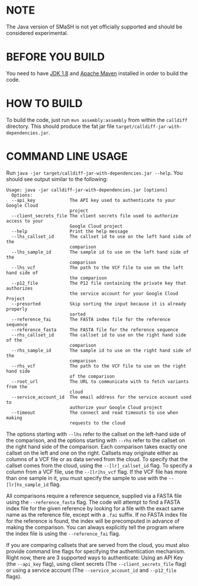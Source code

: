 NOTE
================
The Java version of SMaSH is not yet officially supported and should be considered experimental.


BEFORE YOU BUILD
================

You need to have [JDK 1.8](http://www.oracle.com/technetwork/java/javase/downloads/index.html)
and [Apache Maven](http://maven.apache.org/download.cgi) installed in order to build the code.

HOW TO BUILD
============

To build the code, just run `mvn assembly:assembly` from within the `calldiff` directory.
This should produce the fat jar file `target/calldiff-jar-with-dependencies.jar`.

COMMAND LINE USAGE
===================

Run `java -jar target/calldiff-jar-with-dependencies.jar --help`. You should see output
similar to the following:

    Usage: java -jar calldiff-jar-with-dependencies.jar [options]
      Options:
      --api_key             The API key used to authenticate to your Google Cloud
                            project
      --client_secrets_file The client secrets file used to authorize access to your
                            Google Cloud project
      --help                Print the help message
      --lhs_callset_id      The callset id to use on the left hand side of the
                            comparison
      --lhs_sample_id       The sample id to use on the left hand side of the
                            comparison
      --lhs_vcf             The path to the VCF file to use on the left hand side of
                            the comparison
      --p12_file            The P12 file containing the private key that authorizes
                            the service account for your Google Cloud Project
      --presorted           Skip sorting the input because it is already properly
                            sorted
      --reference_fai       The FASTA index file for the reference sequence
      --reference_fasta     The FASTA file for the reference sequence
      --rhs_callset_id      The callset id to use on the right hand side of the
                            comparison
      --rhs_sample_id       The sample id to use on the right hand side of the
                            comparison
      --rhs_vcf             The path to the VCF file to use on the right hand side
                            of the comparison
      --root_url            The URL to communicate with to fetch variants from the
                            cloud
      --service_account_id  The email address for the service account used to
                            authorize your Google Cloud project
      --timeout             The connect and read timeouts to use when making
                            requests to the cloud


The options starting with `--lhs` refer to the callset on the left-hand side of the
comparison, and the options starting with `--rhs` refer to the callset on the right
hand side of the comparison. Each comparison takes exactly one callset on the left
and one on the right. Callsets may originate either as columns of a VCF file or as
data served from the cloud. To specify that the callset comes from the cloud, using
the `--[lr]_callset_id` flag. To specify a column from a VCF file, use the
`--[lr]hs_vcf` flag. If the VCF file has more than one sample in it, you must
specify the sample to use with the `--[lr]hs_sample_id` flag.

All comparisons require a reference sequence, supplied via a FASTA file using the
`--reference_fasta` flag. The code will attempt to find a FASTA index file for the
given reference by looking for a file with the exact same name as the reference
file, except with a `.fai` suffix. If no FASTA index file for the reference is
found, the index will be precomputed in advance of making the comparison. You can
always explicitly tell the program where the index file is using the
`--reference_fai` flag.

If you are comparing callsets that are served from the cloud, you must also provide
command line flags for specifying the authentication mechanism. Right now, there
are 3 supported ways to authenticate: Using an API Key (the `--api_key` flag),
using client secrets (The `--client_secrets_file` flag) or using a service
account (The `--service_account_id` and `--p12_file` flags).

